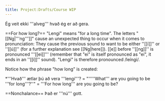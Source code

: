 ```yaml
---
title: Project:Drafts/Course WIP
---
```


Ég veit ekki '''alveg''' hvað ég er að gera.


==For how long?==
"Lengi" means "for a long time". The letters "[[Ng|'''ng''']]" cause an unexpected thing to occur when it comes to pronunciation: They cause the previous sound to want to be either ''[[í]]'' or ''[[ú]]'' (for a further explanation see [[Ng|here]]). [[e]] before ''[[ng]]'' is pronounced '''[[ei]]''' (remember that "ei" is itself pronounced as "eí", it ends in an ''[[í]]'' sound). "Lengi" is therefore pronounced /leíngi/.

Notice how the phrase "how long" is created:

*'''Hvað''' ætlar þú að vera '''lengi'''? = "'''''What''' are you going to be '''for long'''?''" = '''For how long''' are you going to be?

==Nonchalance==
Það er '''nú''' gott.